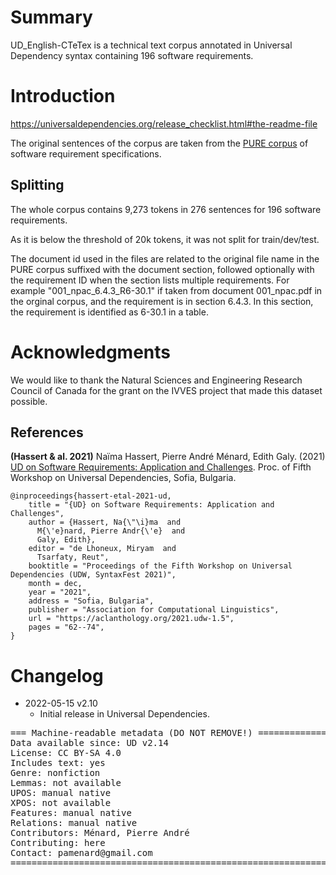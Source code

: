 # Summary
UD_English-CTeTex is a technical text corpus annotated in Universal Dependency syntax containing 196 software requirements.   

# Introduction
https://universaldependencies.org/release_checklist.html#the-readme-file

The original sentences of the corpus are taken from the [PURE corpus](https://ieeexplore.ieee.org/document/8049173) of software requirement specifications.


## Splitting
The whole corpus contains 9,273 tokens in 276 sentences for 196 software requirements.

As it is below the threshold of 20k tokens, it was not split for train/dev/test. 


The document id used in the files are related to the original file name in the PURE corpus suffixed with the document section, followed optionally with the requirement ID when the section lists multiple requirements.
For example "001_npac_6.4.3_R6-30.1" if taken from document 001_npac.pdf in the orginal corpus, and the requirement is in section 6.4.3. In this section, the requirement is identified as 6-30.1 in a table.


# Acknowledgments
We would like to thank the Natural Sciences and Engineering Research Council of Canada for the grant on the IVVES project that made this dataset possible.

## References

**(Hassert & al. 2021)** Naïma Hassert, Pierre André Ménard, Edith Galy. (2021) [UD on Software Requirements: Application and Challenges](https://aclanthology.org/2021.udw-1.5/). Proc. of Fifth Workshop on Universal Dependencies, Sofia, Bulgaria.

```
@inproceedings{hassert-etal-2021-ud,
    title = "{UD} on Software Requirements: Application and Challenges",
    author = {Hassert, Na{\"\i}ma  and
      M{\'e}nard, Pierre Andr{\'e}  and
      Galy, Edith},
    editor = "de Lhoneux, Miryam  and
      Tsarfaty, Reut",
    booktitle = "Proceedings of the Fifth Workshop on Universal Dependencies (UDW, SyntaxFest 2021)",
    month = dec,
    year = "2021",
    address = "Sofia, Bulgaria",
    publisher = "Association for Computational Linguistics",
    url = "https://aclanthology.org/2021.udw-1.5",
    pages = "62--74",
}
```


# Changelog

* 2022-05-15 v2.10
  * Initial release in Universal Dependencies.


<pre>
=== Machine-readable metadata (DO NOT REMOVE!) ================================
Data available since: UD v2.14
License: CC BY-SA 4.0
Includes text: yes
Genre: nonfiction
Lemmas: not available
UPOS: manual native
XPOS: not available
Features: manual native
Relations: manual native
Contributors: Ménard, Pierre André
Contributing: here
Contact: pamenard@gmail.com
===============================================================================
</pre>
